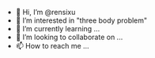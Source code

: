 - 👋 Hi, I’m @rensixu
- 👀 I’m interested in "three body problem"
- 🌱 I’m currently learning ...
- 💞️ I’m looking to collaborate on ...
- 📫 How to reach me ...

<!---
rensixu/rensixu is a ✨ special ✨ repository because its `README.md` (this file) appears on your GitHub profile.
You can click the Preview link to take a look at your changes.
--->
